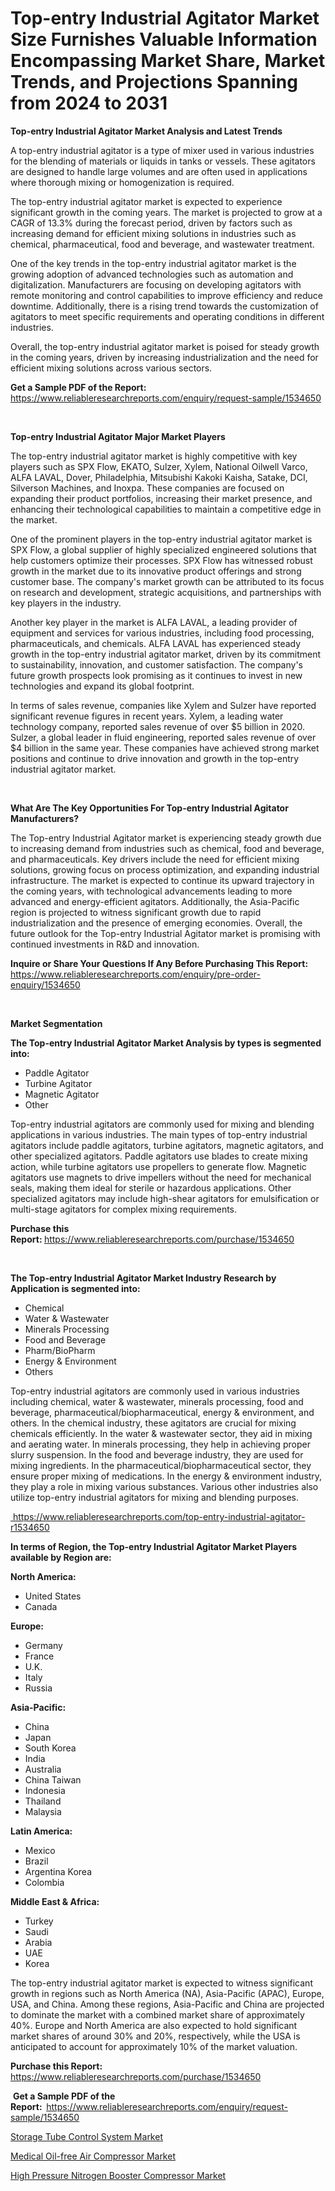 <p><h1>Top-entry Industrial Agitator Market Size Furnishes Valuable Information Encompassing Market Share, Market Trends, and Projections Spanning from 2024 to 2031</h1></p><p><strong>Top-entry Industrial Agitator Market Analysis and Latest Trends</strong></p>
<p><p>A top-entry industrial agitator is a type of mixer used in various industries for the blending of materials or liquids in tanks or vessels. These agitators are designed to handle large volumes and are often used in applications where thorough mixing or homogenization is required.</p><p>The top-entry industrial agitator market is expected to experience significant growth in the coming years. The market is projected to grow at a CAGR of 13.3% during the forecast period, driven by factors such as increasing demand for efficient mixing solutions in industries such as chemical, pharmaceutical, food and beverage, and wastewater treatment.</p><p>One of the key trends in the top-entry industrial agitator market is the growing adoption of advanced technologies such as automation and digitalization. Manufacturers are focusing on developing agitators with remote monitoring and control capabilities to improve efficiency and reduce downtime. Additionally, there is a rising trend towards the customization of agitators to meet specific requirements and operating conditions in different industries.</p><p>Overall, the top-entry industrial agitator market is poised for steady growth in the coming years, driven by increasing industrialization and the need for efficient mixing solutions across various sectors.</p></p>
<p><strong>Get a Sample PDF of the Report:&nbsp;</strong> <a href="https://www.reliableresearchreports.com/enquiry/request-sample/1534650">https://www.reliableresearchreports.com/enquiry/request-sample/1534650</a></p>
<p>&nbsp;</p>
<p><strong>Top-entry Industrial Agitator Major Market Players</strong></p>
<p><p>The top-entry industrial agitator market is highly competitive with key players such as SPX Flow, EKATO, Sulzer, Xylem, National Oilwell Varco, ALFA LAVAL, Dover, Philadelphia, Mitsubishi Kakoki Kaisha, Satake, DCI, Silverson Machines, and Inoxpa. These companies are focused on expanding their product portfolios, increasing their market presence, and enhancing their technological capabilities to maintain a competitive edge in the market.</p><p>One of the prominent players in the top-entry industrial agitator market is SPX Flow, a global supplier of highly specialized engineered solutions that help customers optimize their processes. SPX Flow has witnessed robust growth in the market due to its innovative product offerings and strong customer base. The company's market growth can be attributed to its focus on research and development, strategic acquisitions, and partnerships with key players in the industry.</p><p>Another key player in the market is ALFA LAVAL, a leading provider of equipment and services for various industries, including food processing, pharmaceuticals, and chemicals. ALFA LAVAL has experienced steady growth in the top-entry industrial agitator market, driven by its commitment to sustainability, innovation, and customer satisfaction. The company's future growth prospects look promising as it continues to invest in new technologies and expand its global footprint.</p><p>In terms of sales revenue, companies like Xylem and Sulzer have reported significant revenue figures in recent years. Xylem, a leading water technology company, reported sales revenue of over $5 billion in 2020. Sulzer, a global leader in fluid engineering, reported sales revenue of over $4 billion in the same year. These companies have achieved strong market positions and continue to drive innovation and growth in the top-entry industrial agitator market.</p></p>
<p>&nbsp;</p>
<p><strong>What Are The Key Opportunities For Top-entry Industrial Agitator Manufacturers?</strong></p>
<p><p>The Top-entry Industrial Agitator market is experiencing steady growth due to increasing demand from industries such as chemical, food and beverage, and pharmaceuticals. Key drivers include the need for efficient mixing solutions, growing focus on process optimization, and expanding industrial infrastructure. The market is expected to continue its upward trajectory in the coming years, with technological advancements leading to more advanced and energy-efficient agitators. Additionally, the Asia-Pacific region is projected to witness significant growth due to rapid industrialization and the presence of emerging economies. Overall, the future outlook for the Top-entry Industrial Agitator market is promising with continued investments in R&D and innovation.</p></p>
<p><strong>Inquire or Share Your Questions If Any Before Purchasing This Report:</strong> <a href="https://www.reliableresearchreports.com/enquiry/pre-order-enquiry/1534650">https://www.reliableresearchreports.com/enquiry/pre-order-enquiry/1534650</a></p>
<p>&nbsp;</p>
<p><strong>Market Segmentation</strong></p>
<p><strong>The Top-entry Industrial Agitator Market Analysis by types is segmented into:</strong></p>
<p><ul><li>Paddle Agitator</li><li>Turbine Agitator</li><li>Magnetic Agitator</li><li>Other</li></ul></p>
<p><p>Top-entry industrial agitators are commonly used for mixing and blending applications in various industries. The main types of top-entry industrial agitators include paddle agitators, turbine agitators, magnetic agitators, and other specialized agitators. Paddle agitators use blades to create mixing action, while turbine agitators use propellers to generate flow. Magnetic agitators use magnets to drive impellers without the need for mechanical seals, making them ideal for sterile or hazardous applications. Other specialized agitators may include high-shear agitators for emulsification or multi-stage agitators for complex mixing requirements.</p></p>
<p><strong>Purchase this Report:&nbsp;</strong><a href="https://www.reliableresearchreports.com/purchase/1534650">https://www.reliableresearchreports.com/purchase/1534650</a></p>
<p>&nbsp;</p>
<p><strong>The Top-entry Industrial Agitator Market Industry Research by Application is segmented into:</strong></p>
<p><ul><li>Chemical</li><li>Water & Wastewater</li><li>Minerals Processing</li><li>Food and Beverage</li><li>Pharm/BioPharm</li><li>Energy & Environment</li><li>Others</li></ul></p>
<p><p>Top-entry industrial agitators are commonly used in various industries including chemical, water & wastewater, minerals processing, food and beverage, pharmaceutical/biopharmaceutical, energy & environment, and others. In the chemical industry, these agitators are crucial for mixing chemicals efficiently. In the water & wastewater sector, they aid in mixing and aerating water. In minerals processing, they help in achieving proper slurry suspension. In the food and beverage industry, they are used for mixing ingredients. In the pharmaceutical/biopharmaceutical sector, they ensure proper mixing of medications. In the energy & environment industry, they play a role in mixing various substances. Various other industries also utilize top-entry industrial agitators for mixing and blending purposes.</p></p>
<p><a href="https://www.reliableresearchreports.com/top-entry-industrial-agitator-r1534650">&nbsp;https://www.reliableresearchreports.com/top-entry-industrial-agitator-r1534650</a></p>
<p><strong>In terms of Region, the Top-entry Industrial Agitator Market Players available by Region are:</strong></p>
<p>
    <p> <strong> North America: </strong>
        <ul>
            <li>United States</li>
            <li>Canada</li>
        </ul>
        </p> 
    <p> <strong> Europe: </strong>
        <ul>
            <li>Germany</li>
            <li>France</li>
            <li>U.K.</li>
            <li>Italy</li>
            <li>Russia</li>
        </ul>
        </p> 
    <p> <strong> Asia-Pacific: </strong>
        <ul>
            <li>China</li>
            <li>Japan</li>
            <li>South Korea</li>
            <li>India</li>
            <li>Australia</li>
            <li>China Taiwan</li>
            <li>Indonesia</li>
            <li>Thailand</li>
            <li>Malaysia</li>
        </ul>
        </p> 
    <p> <strong> Latin America: </strong>
        <ul>
            <li>Mexico</li>
            <li>Brazil</li>
            <li>Argentina Korea</li>
            <li>Colombia</li>
        </ul>
        </p> 
    <p> <strong> Middle East & Africa: </strong>
        <ul>
            <li>Turkey</li>
            <li>Saudi</li>
            <li>Arabia</li>
            <li>UAE</li>
            <li>Korea</li>
        </ul>
    </p>
    </p>
<p><p>The top-entry industrial agitator market is expected to witness significant growth in regions such as North America (NA), Asia-Pacific (APAC), Europe, USA, and China. Among these regions, Asia-Pacific and China are projected to dominate the market with a combined market share of approximately 40%. Europe and North America are also expected to hold significant market shares of around 30% and 20%, respectively, while the USA is anticipated to account for approximately 10% of the market valuation.</p></p>
<p><strong>Purchase this Report: </strong><a href="https://www.reliableresearchreports.com/purchase/1534650">https://www.reliableresearchreports.com/purchase/1534650</a></p>
<p>&nbsp;<strong>Get a Sample PDF of the Report:&nbsp;&nbsp;</strong><a href="https://www.reliableresearchreports.com/enquiry/request-sample/1534650">https://www.reliableresearchreports.com/enquiry/request-sample/1534650</a></p>
<p><strong></strong></p>
<p><p><a href="https://github.com/bobicer/Market-Research-Report-List-3/blob/main/storage-tube-control-system-market.md">Storage Tube Control System Market</a></p><p><a href="https://github.com/globismark/Market-Research-Report-List-3/blob/main/medical-oil-free-air-compressor-market.md">Medical Oil-free Air Compressor Market</a></p><p><a href="https://github.com/prosalinda88/Market-Research-Report-List-4/blob/main/high-pressure-nitrogen-booster-compressor-market.md">High Pressure Nitrogen Booster Compressor Market</a></p></p>